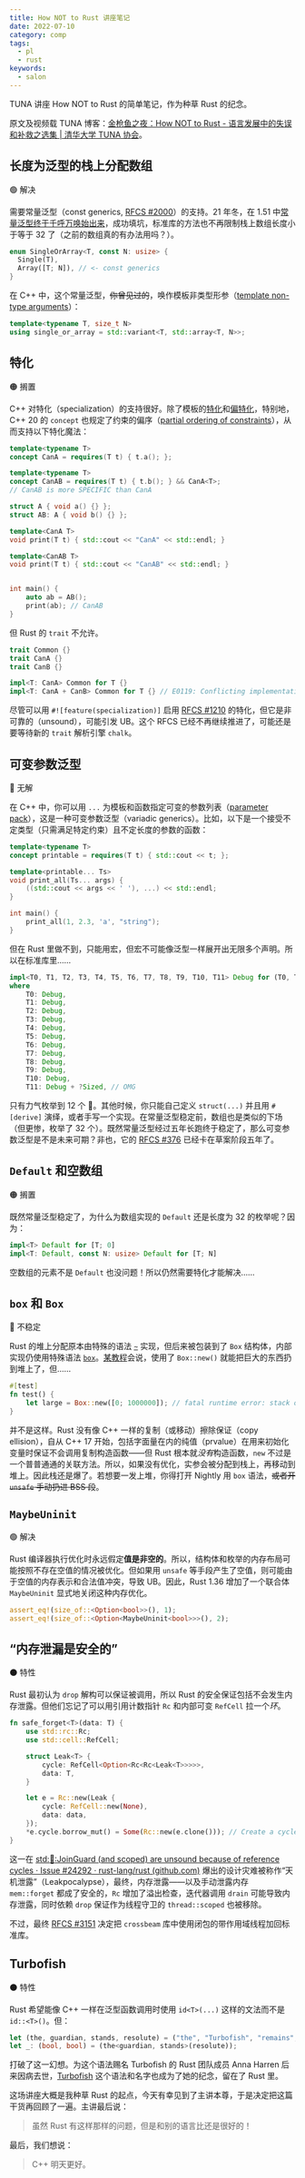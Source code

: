 ```yaml
---
title: How NOT to Rust 讲座笔记
date: 2022-07-10
category: comp
tags:
  - pl
  - rust
keywords:
  - salon
---
```


TUNA 讲座 How NOT to Rust 的简单笔记，作为种草 Rust 的纪念。

<!-- more -->

原文及视频载 TUNA 博客：[金枪鱼之夜：How NOT to Rust - 语言发展中的失误和补救之选集 | 清华大学 TUNA 协会](https://tuna.moe/event/2021/how-not-to-rust/)。


## 长度为泛型的栈上分配数组

🟢 解决 

需要常量泛型（const generics, [RFCS #2000](https://rust-lang.github.io/rfcs/2000-const-generics.html)）的支持。21 年冬，在 1.51 中[常量泛型终于千呼万唤始出来](https://blog.rust-lang.org/2021/02/26/const-generics-mvp-beta.html)，成功填坑，标准库的方法也不再限制栈上数组长度小于等于 32 了（之前的数组真的有办法用吗？）。

```rust
enum SingleOrArray<T, const N: usize> {
  Single(T),
  Array([T; N]), // <- const generics
}
```

在 C++ 中，这个常量泛型，~~你曾见过的~~，唤作模板非类型形参（[template non-type arguments](https://en.cppreference.com/w/cpp/language/template_parameters#Template_non-type_arguments)）：

```cpp
template<typename T, size_t N>
using single_or_array = std::variant<T, std::array<T, N>>;
```

## 特化

🟠 搁置

C++ 对特化（specialization）的支持很好。除了模板的[特化](https://en.cppreference.com/w/cpp/language/template_specialization)和[偏特化](https://en.cppreference.com/w/cpp/language/partial_specialization)，特别地，C++ 20 的 `concept` 也规定了约束的偏序（[partial ordering of constraints](https://en.cppreference.com/w/cpp/language/constraints#Partial_ordering_of_constraints)），从而支持以下特化魔法：

```cpp
template<typename T>
concept CanA = requires(T t) { t.a(); };

template<typename T>
concept CanAB = requires(T t) { t.b(); } && CanA<T>;
// CanAB is more SPECIFIC than CanA

struct A { void a() {} };
struct AB: A { void b() {} };

template<CanA T>
void print(T t) { std::cout << "CanA" << std::endl; }

template<CanAB T>
void print(T t) { std::cout << "CanAB" << std::endl; }


int main() {
    auto ab = AB();
    print(ab); // CanAB
}
```

但 Rust 的 `trait` 不允许。

```rust
trait Common {}
trait CanA {}
trait CanB {}

impl<T: CanA> Common for T {}
impl<T: CanA + CanB> Common for T {} // E0119: Conflicting implementations
```

尽管可以用 `#![feature(specialization)]` 启用 [RFCS #1210](https://rust-lang.github.io/rfcs/1210-impl-specialization.html) 的特化，但它是非可靠的（unsound），可能引发 UB。这个 RFCS 已经不再继续推进了，可能还是要等待新的 `trait` 解析引擎 `chalk`。

## 可变参数泛型

🔴 无解

在 C++ 中，你可以用 `...` 为模板和函数指定可变的参数列表（[parameter pack](https://en.cppreference.com/w/cpp/language/parameter_pack)），这是一种可变参数泛型（variadic generics）。比如，以下是一个接受不定类型（只需满足特定约束）且不定长度的参数的函数：

```cpp
template<typename T>
concept printable = requires(T t) { std::cout << t; };

template<printable... Ts>
void print_all(Ts... args) {
    ((std::cout << args << ' '), ...) << std::endl;
}

int main() {
    print_all(1, 2.3, 'a', "string");
}
```

但在 Rust 里做不到，只能用宏，但宏不可能像泛型一样展开出无限多个声明。所以在标准库里……

```rust
impl<T0, T1, T2, T3, T4, T5, T6, T7, T8, T9, T10, T11> Debug for (T0, T1, T2, T3, T4, T5, T6, T7, T8, T9, T10, T11)
where
    T0: Debug,
    T1: Debug,
    T2: Debug,
    T3: Debug,
    T4: Debug,
    T5: Debug,
    T6: Debug,
    T7: Debug,
    T8: Debug,
    T9: Debug,
    T10: Debug,
    T11: Debug + ?Sized, // OMG
```

只有力气枚举到 12 个 🤯。其他时候，你只能自己定义 `struct(...)` 并且用 `#[derive]` 演绎，或者手写一个实现。在常量泛型稳定前，数组也是类似的下场（但更惨，枚举了 32 个）。既然常量泛型经过五年长跑终于稳定了，那么可变参数泛型是不是未来可期？非也，它的 [RFCS #376](https://github.com/rust-lang/rfcs/issues/376) 已经卡在草案阶段五年了。

## `Default` 和空数组

🟠 搁置

既然常量泛型稳定了，为什么为数组实现的 `Default` 还是长度为 32 的枚举呢？因为：

```rust
impl<T> Default for [T; 0]
impl<T: Default, const N: usize> Default for [T; N]
```

空数组的元素不是 `Default` 也没问题！所以仍然需要特化才能解决……

## `box` 和 `Box`

🔵 不稳定

Rust 的堆上分配原本由特殊的语法 [`~`](https://rust-lang.github.io/rfcs/0059-remove-tilde.html) 实现，但后来被包装到了 `Box` 结构体，内部实现仍使用特殊语法 [`box`](https://doc.rust-lang.org/unstable-book/language-features/box-syntax.html)。[某教程](https://course.rs/advance/smart-pointer/box.html)会说，使用了 `Box::new()` 就能把巨大的东西扔到堆上了，但……

```rust
#[test]
fn test() {
    let large = Box::new([0; 1000000]); // fatal runtime error: stack overflow
}
```

并不是这样。Rust 没有像 C++ 一样的复制（或移动）擦除保证（copy ellision），自从 C++ 17 开始，包括字面量在内的纯值（prvalue）在用来初始化变量时保证不会调用复制构造函数——但 Rust 根本就*没有*构造函数，`new` 不过是一个普普通通的关联方法。所以，如果没有优化，实参会被分配到栈上，再移动到堆上。因此栈还是爆了。若想要一发上堆，你得打开 Nightly 用 `box` 语法，~~或者开 `unsafe` 手动扔进 BSS 段~~。

## `MaybeUninit`

🟢 解决 

Rust 编译器执行优化时永远假定**值是非空的**。所以，结构体和枚举的内存布局可能按照不存在空值的情况被优化。但如果用 `unsafe` 等手段产生了空值，则可能由于空值的内存表示和合法值冲突，导致 UB。因此，Rust 1.36 增加了一个联合体 `MaybeUninit` 显式地关闭这种内存优化。

```rust
assert_eq!(size_of::<Option<bool>>(), 1);
assert_eq!(size_of::<Option<MaybeUninit<bool>>>(), 2);
```

## “内存泄漏是安全的”

⚫ 特性

Rust 最初认为 `drop` 解构可以保证被调用，所以 Rust 的安全保证包括不会发生内存泄露。但他们忘记了可以用引用计数指针 `Rc` 和内部可变 `RefCell` 拉一个*环*。

```rust
fn safe_forget<T>(data: T) {
    use std::rc::Rc;
    use std::cell::RefCell;

    struct Leak<T> {
        cycle: RefCell<Option<Rc<Rc<Leak<T>>>>>,
        data: T,
    }

    let e = Rc::new(Leak {
        cycle: RefCell::new(None),
        data: data,
    });
    *e.cycle.borrow_mut() = Some(Rc::new(e.clone())); // Create a cycle
}
```

这一在 [std::thread::JoinGuard (and scoped) are unsound because of reference cycles · Issue #24292 · rust-lang/rust (github.com)](https://github.com/rust-lang/rust/issues/24292) 爆出的设计灾难被称作“天机泄露”（Leakpocalypse），最终，内存泄露——以及手动泄露内存 `mem::forget` 都成了安全的，`Rc` 增加了溢出检查，迭代器调用 `drain` 可能导致内存泄露，同时依赖 `drop` 保证作为线程守卫的 `thread::scoped` 也被移除。

不过，最终 [RFCS #3151](https://rust-lang.github.io/rfcs/3151-scoped-threads.html) 决定把 `crossbeam` 库中使用闭包的带作用域线程加回标准库。

## Turbofish

⚫ 特性

Rust 希望能像 C++ 一样在泛型函数调用时使用 `id<T>(...)` 这样的文法而不是 `id::<T>()`。但：

```rust
let (the, guardian, stands, resolute) = ("the", "Turbofish", "remains", "undefeated");
let _: (bool, bool) = (the<guardian, stands>(resolute));
```

打破了这一幻想。为这个语法赐名 Turbofish 的 Rust 团队成员 Anna Harren 后来因病去世，[Turbofish](https://turbo.fish/) 这个语法和名字也成为了她的纪念，留在了 Rust 里。



这场讲座大概是我种草 Rust 的起点，今天有幸见到了主讲本尊，于是决定把这篇干货再回顾了一遍。主讲最后说：

> 虽然 Rust 有这样那样的问题，但是和别的语言比还是很好的！



最后，我们想说：

> C++ 明天更好。